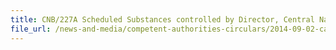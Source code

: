 ```yaml
---
title: CNB/227A Scheduled Substances controlled by Director, Central Narcotics Bureau (CNB) 
file_url: /news-and-media/competent-authorities-circulars/2014-09-02-ca.pdf
---
```

